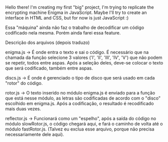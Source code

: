 Hello there!
I'm creating my first "big" project, I'm trying to replicate the encrypting machine Enigma in JavaScript.
Maybe I'll try to create an interface in HTML and CSS, but for now is just JavaScript :)

Essa "máquina" ainda não faz o trabalho de decodificar um código codificado nela mesma. Porém ainda farei essa feature.

Descrição dos arquivos (depois traduzo)

enigma.js -> É onde entra o texto e sai o código. É necessário que na chamada da função selecione 3 valores ('I', 'II', 'III', 'IV', 'V') que não podem se repetir, todos entre aspas. Após a seleção deles, deve-se colocar o texto que será codificado, também entre aspas.

discs.js -> É onde é gerenciado o tipo de disco que será usado em cada "rotor" do código.

rotor.js -> O texto inserido no módulo enigma.js é enviado para a função que está nesse módulo, as letras são codificadas de acordo com o "disco" escolhido em enigma.js. Após a codificação, o resultado é recodificado mais duas vezes.

reflector.js -> Funcionará como um "espelho", após a saída do código no módulo slowRotor.js, o código chegará aqui, e fará o caminho de volta até o módulo fastRotor.js. (Talvez eu exclua esse arquivo, porque não precisa necessariamente dele aqui).